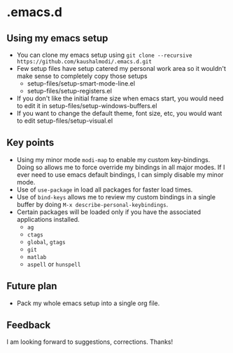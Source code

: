 # .emacs.d

## Using my emacs setup

* You can clone my emacs setup using `git clone --recursive https://github.com/kaushalmodi/.emacs.d.git`
* Few setup files have setup catered my personal work area so it wouldn't make sense to completely copy those setups
    - setup-files/setup-smart-mode-line.el
    - setup-files/setup-registers.el
* If you don't like the initial frame size when emacs start, you would need to edit it in setup-files/setup-windows-buffers.el
* If you want to change the default theme, font size, etc, you would want to edit setup-files/setup-visual.el

## Key points

* Using my minor mode `modi-map` to enable my custom key-bindings. Doing so allows me to force override my bindings in all major modes. If I ever need to use emacs default bindings, I can simply disable my minor mode.
* Use of `use-package` in load all packages for faster load times.
* Use of `bind-keys` allows me to review my custom bindings in a single buffer by doing `M-x describe-personal-keybindings`.
* Certain packages will be loaded only if you have the associated applications installed.
  * `ag`
  * `ctags`
  * `global`, `gtags`
  * `git`
  * `matlab`
  * `aspell` or `hunspell`

## Future plan

* Pack my whole emacs setup into a single org file.

## Feedback

I am looking forward to suggestions, corrections.
Thanks!

